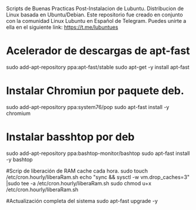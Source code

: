 Scripts de Buenas Practicas Post-Instalacion de Lubuntu. Distribucion de Linux basada en Ubuntu/Debian.
Este repositorio fue creado en conjunto con la comunidad Linux Lubuntu en Español de Telegram. 
Puedes unirte a ella en el siguiente link: https://t.me/lubuntues
# Acelerador de descargas de apt-fast
sudo add-apt-repository ppa:apt-fast/stable
sudo apt-get -y install apt-fast

# Instalar Chromiun por paquete deb.
sudo add-apt-repository ppa:system76/pop
sudo apt-fast install -y chromium

# Instalar basshtop por deb
sudo add-apt-repository ppa:bashtop-monitor/bashtop
sudo apt-fast install -y bashtop

#Scrip de liberación de RAM cache cada hora.
sudo touch /etc/cron.hourly/liberaRam.sh
echo "sync && sysctl -w vm.drop_caches=3" |sudo tee -a /etc/cron.hourly/liberaRam.sh
sudo chmod u+x /etc/cron.hourly/liberaRam.sh

#Actualización completa del sistema
sudo apt-fast upgrade -y
